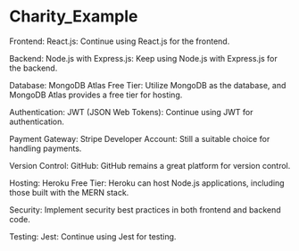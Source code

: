 # Charity_Example

Frontend:
        React.js: Continue using React.js for the frontend.

Backend:
        Node.js with Express.js: Keep using Node.js with Express.js for the backend.

Database:
        MongoDB Atlas Free Tier: Utilize MongoDB as the database, and MongoDB Atlas provides a free tier for hosting.

Authentication:
        JWT (JSON Web Tokens): Continue using JWT for authentication.

Payment Gateway:
        Stripe Developer Account: Still a suitable choice for handling payments.

Version Control:
        GitHub: GitHub remains a great platform for version control.

Hosting:
        Heroku Free Tier: Heroku can host Node.js applications, including those built with the MERN stack.

Security:
        Implement security best practices in both frontend and backend code.

Testing:
        Jest: Continue using Jest for testing.
